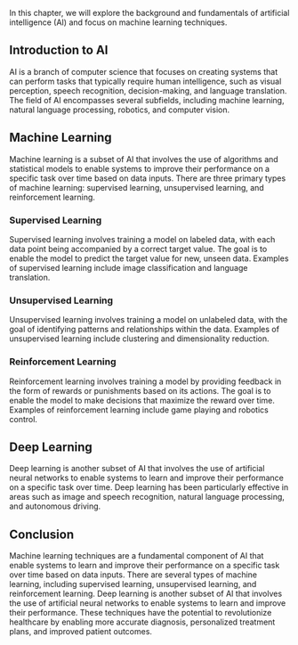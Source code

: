 
In this chapter, we will explore the background and fundamentals of artificial intelligence (AI) and focus on machine learning techniques.

Introduction to AI
------------------

AI is a branch of computer science that focuses on creating systems that can perform tasks that typically require human intelligence, such as visual perception, speech recognition, decision-making, and language translation. The field of AI encompasses several subfields, including machine learning, natural language processing, robotics, and computer vision.

Machine Learning
----------------

Machine learning is a subset of AI that involves the use of algorithms and statistical models to enable systems to improve their performance on a specific task over time based on data inputs. There are three primary types of machine learning: supervised learning, unsupervised learning, and reinforcement learning.

### Supervised Learning

Supervised learning involves training a model on labeled data, with each data point being accompanied by a correct target value. The goal is to enable the model to predict the target value for new, unseen data. Examples of supervised learning include image classification and language translation.

### Unsupervised Learning

Unsupervised learning involves training a model on unlabeled data, with the goal of identifying patterns and relationships within the data. Examples of unsupervised learning include clustering and dimensionality reduction.

### Reinforcement Learning

Reinforcement learning involves training a model by providing feedback in the form of rewards or punishments based on its actions. The goal is to enable the model to make decisions that maximize the reward over time. Examples of reinforcement learning include game playing and robotics control.

Deep Learning
-------------

Deep learning is another subset of AI that involves the use of artificial neural networks to enable systems to learn and improve their performance on a specific task over time. Deep learning has been particularly effective in areas such as image and speech recognition, natural language processing, and autonomous driving.

Conclusion
----------

Machine learning techniques are a fundamental component of AI that enable systems to learn and improve their performance on a specific task over time based on data inputs. There are several types of machine learning, including supervised learning, unsupervised learning, and reinforcement learning. Deep learning is another subset of AI that involves the use of artificial neural networks to enable systems to learn and improve their performance. These techniques have the potential to revolutionize healthcare by enabling more accurate diagnosis, personalized treatment plans, and improved patient outcomes.
